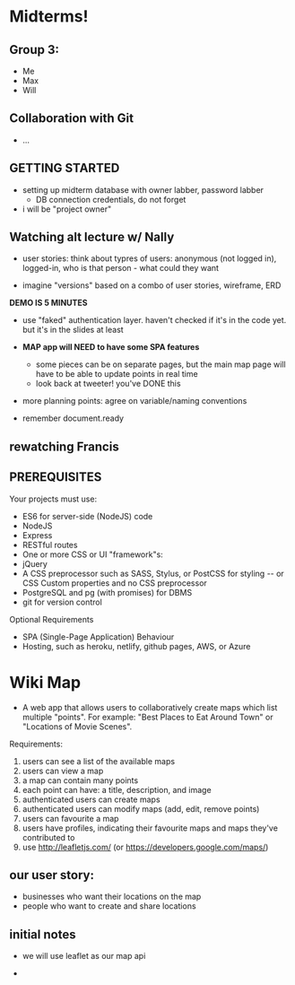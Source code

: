 # Midterms!
## Group 3:
- Me
- Max
- Will

## Collaboration with Git
- ...

## GETTING STARTED
- setting up midterm database with owner labber, password labber
  - DB connection credentials, do not forget
- i will be "project owner"

## Watching alt lecture w/ Nally
- user stories: think about typres of users: anonymous (not logged in), logged-in, who is that person - what could they want

- imagine "versions" based on a combo of user stories, wireframe, ERD

**DEMO IS 5 MINUTES**
- use "faked" authentication layer. haven't checked if it's in the code yet. but it's in the slides at least

- **MAP app will NEED to have some SPA features**
  - some pieces can be on separate pages, but the main map page will have to be able to update points in real time
  - look back at tweeter! you've DONE this

- more planning points: agree on variable/naming conventions 
- remember document.ready


## rewatching Francis


## PREREQUISITES

Your projects must use:

- ES6 for server-side (NodeJS) code
- NodeJS
- Express
- RESTful routes
- One or more CSS or UI "framework"s:
- jQuery
- A CSS preprocessor such as SASS, Stylus, or PostCSS for styling -- or CSS Custom properties and no CSS preprocessor
- PostgreSQL and pg (with promises) for DBMS
- git for version control

Optional Requirements

- SPA (Single-Page Application) Behaviour
- Hosting, such as heroku, netlify, github pages, AWS, or Azure

# Wiki Map

- A web app that allows users to collaboratively create maps which list multiple "points". For example: "Best Places to Eat Around Town" or "Locations of Movie Scenes".

Requirements:

1. users can see a list of the available maps
2. users can view a map
3. a map can contain many points
4. each point can have: a title, description, and image
5. authenticated users can create maps
6. authenticated users can modify maps (add, edit, remove points)
7. users can favourite a map
8. users have profiles, indicating their favourite maps and maps they've contributed to
9. use http://leafletjs.com/ (or https://developers.google.com/maps/)

## our user story:
- businesses who want their locations on the map
- people who want to create and share locations

## initial notes
- we will use leaflet as our map api

- 